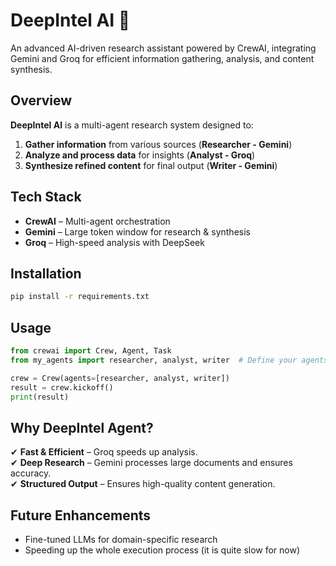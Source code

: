# **DeepIntel AI** 🚀  
An advanced AI-driven research assistant powered by CrewAI, integrating Gemini and Groq for efficient information gathering, analysis, and content synthesis.  

## **Overview**  
**DeepIntel AI** is a multi-agent research system designed to:  
1. **Gather information** from various sources (**Researcher - Gemini**)  
2. **Analyze and process data** for insights (**Analyst - Groq**)  
3. **Synthesize refined content** for final output (**Writer - Gemini**)   

## **Tech Stack**  
- **CrewAI** – Multi-agent orchestration  
- **Gemini** – Large token window for research & synthesis  
- **Groq** – High-speed analysis with DeepSeek 

## **Installation**  
```bash  
pip install -r requirements.txt 
```

## **Usage**  
```python  
from crewai import Crew, Agent, Task  
from my_agents import researcher, analyst, writer  # Define your agents  

crew = Crew(agents=[researcher, analyst, writer])  
result = crew.kickoff()  
print(result)  
```

## **Why DeepIntel Agent?**  
✔ **Fast & Efficient** – Groq speeds up analysis.  
✔ **Deep Research** – Gemini processes large documents and ensures accuracy.  
✔ **Structured Output** – Ensures high-quality content generation.  

## **Future Enhancements**  
- Fine-tuned LLMs for domain-specific research  
- Speeding up the whole execution process (it is quite slow for now)

